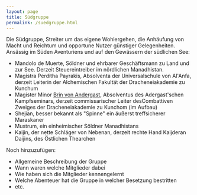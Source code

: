 ```yaml
---
layout: page
title: Südgruppe
permalink: /suedgruppe.html
---
```


Die Südgruppe, Streiter um das eigene Wohlergehen, die Anhäufung von Macht und Reichtum und opportune Nutzer günstiger Gelegenheiten. Ansässig im Süden Aventuriens und auf den Gewässern der südlichen See:

* Mandolo de Muerte, Söldner und ehrbarer Geschäftsmann zu Land und zur See. Derzeit Steuereintreiber im nördlichen Manadhistan.
* Magistra Perditha Payrakis, Absolventa der Universalschule von Al'Anfa, derzeit Leiterin der Alchemischen Fakultät der Dracheneiakademie zu Kunchum
* Magister Minor [Brin von Andergast](/suedgruppe/brin), Absolventus des Adergast'schen Kampfseminars, derzeit commissarischer Leiter desCombattiven Zweiges der Dracheneiakademie zu Kunchom (im Aufbau)
* Shejian, besser bekannt als "Spinne" ein äußerst treffsicherer Maraskaner
* Mustrum, ein einheimischer Söldner Manadhistans
* Kaijin, der nette Schläger von Nebenan, derzeit rechte Hand Kaijderan Daijins, des Östlichen Thearchen

Noch hinzuzufügen:

* Allgemeine Beschreibung der Gruppe
* Wann waren welche Mitglieder dabei
* Wie haben sich die Mitglieder kennengelernt
* Welche Abenteuer hat die Gruppe in welcher Besetzung bestritten
* etc.
